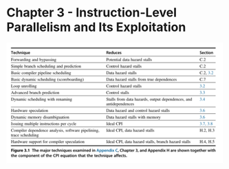 # Chapter 3 - Instruction-Level Parallelism and Its Exploitation
![image-20230915095547503](image-20230915095547503.png)

